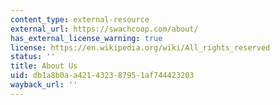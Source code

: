 ```yaml
---
content_type: external-resource
external_url: https://swachcoop.com/about/
has_external_license_warning: true
license: https://en.wikipedia.org/wiki/All_rights_reserved
status: ''
title: About Us
uid: db1a8b0a-a421-4323-8795-1af744423203
wayback_url: ''
---
```

